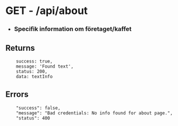 # GET - /api/about


* ### Specifik information om företaget/kaffet

## Returns
```
    success: true,
    message: 'Found text',
    status: 200,
    data: textInfo
```

## Errors
``` 
	"success": false,
	"message": "Bad credentials: No info found for about page.",
	"status": 400
	
```


